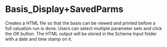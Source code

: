 # Basis\_Display+SavedParms

Creates a HTML file so that the basis can be viewed and printed before a
full valuation run is done. Users can select multiple parameter sets and
click the _OK_ button. The HTML output will be stored in the Scheme Input
folder with a date and time stamp on it.
